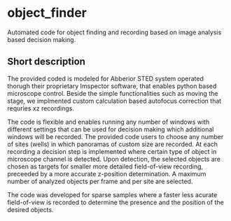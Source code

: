 # object_finder
Automated code for object finding and recording based on image analysis based decision making.

## Short description
The provided coded is modeled for Abberior STED system operated thorugh their proprietary Imspector software, that enables python based microscope control. Beside the simple functionalities such as moving the stage, we implmented custom calculation based autofocus correction that requries xz recordings. 

The code is flexible and enables running any number of windows with different settings that can be used for decision making which additional windows will be recorded. The provided code users to choose any number of sites (wells) in which panoramas of custom size are recorded. At each recording a decision step is implemented where certain type of object in microscope channel is detected. Upon detection, the selected objects are chosen as targets for smaller more detailed field-of-view recording, preceeded by a more accurate z-position determination. A maximum number of analyzed objects per frame and per site are selected.

The code was developed for sparse samples where a faster less acurate field-of-view is recorded to determine the presence and the position of the desired objects.
